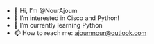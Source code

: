 - 👋 Hi, I’m @NourAjoum
- 👀 I’m interested in Cisco and Python!
- 🌱 I’m currently learning Python
- 📫 How to reach me: ajoumnour@outlook.com

<!---
NourAjoum/NourAjoum is a ✨ special ✨ repository because its `README.md` (this file) appears on your GitHub profile.
You can click the Preview link to take a look at your changes.
--->
